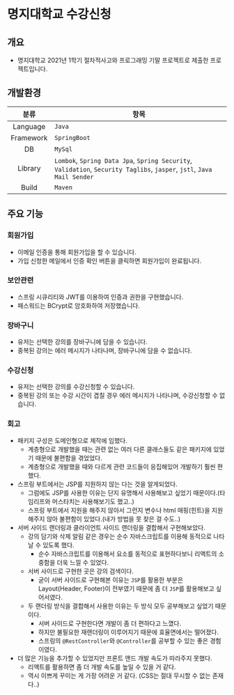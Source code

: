 # 명지대학교 수강신청

## 개요

- 명지대학교 2021년 1학기 절차적사고와 프로그래밍 기말 프로젝트로 제출한 프로젝트입니다.

## 개발환경

|분류|항목|
|:---:|---|
| Language | `Java` |
| Framework | `SpringBoot`|
| DB | `MySql` |
| Library | `Lombok`, `Spring Data Jpa`, `Spring Security`, `Validation`, `Security Taglibs`, `jasper`, `jstl`, `Java Mail Sender` |
|Build | `Maven` |

## 주요 기능

### 회원가입

- 이메일 인증을 통해 회원가입을 할 수 있습니다.
- 가입 신청한 메일에서 인증 확인 버튼을 클릭하면 회원가입이 완료됩니다.

### 보안관련

- 스프링 시큐리티와 JWT를 이용하여 인증과 권한을 구현했습니다.
- 패스워드는 BCrypt로 암호화하여 저장했습니다.

### 장바구니

- 유저는 선택한 강의를 장바구니에 담을 수 있습니다.
- 중복된 강의는 에러 메시지가 나타나며, 장바구니에 담을 수 없습니다.

### 수강신청

- 유저는 선택한 강의를 수강신청할 수 있습니다.
- 중복된 강의 또는 수강 시간이 겹칠 경우 에러 메시지가 나타나며, 수강신청할 수 없습니다.

### 회고

- 패키지 구성은 도메인형으로 제작에 임했다.
    - 계층형으로 개발했을 때는 관련 없는 여러 다른 클래스들도 같은 패키지에 있었기 때문에 불편함을 겪었었다.
    - 계층형으로 개발했을 때와 다르게 관련 코드들이 응집해있어 개발하기 훨씬 편했다.
- 스프링 부트에서는 JSP를 지원하지 않는 다는 것을 알게되었다.
    - 그럼에도 JSP를 사용한 이유는 단지 유명해서 사용해보고 싶었기 때문이다.(타임리프와 머스타치는 사용해보기도 했고..)
    - 스프링 부트에서 지원을 해주지 않아서 그런지 변수나 html 매핑(힌트)을 지원해주지 않아 불편함이 있었다.(내가 방법을 못 찾은 걸 수도..)
- 서버 사이드 랜더링과 클라이언트 사이드 랜더링을 결합해서 구현해보았다.
    - 강의 담기와 삭제 알림 같은 경우는 순수 자바스크립트를 이용해 동적으로 나타날 수 있도록 했다.
        - 순수 자바스크립트를 이용해서 요소를 동적으로 표현하다보니 리액트의 소중함을 더욱 느낄 수 있었다.
    - 서버 사이드로 구현한 곳은 강의 검색이다.
        - 굳이 서버 사이드로 구현해본 이유는 `JSP`를 활용한 부분은 Layout(Header, Footer)이 전부였기 때문에 좀 더 `JSP`를 활용해보고 싶어서였다.
    - 두 랜더링 방식을 결합해서 사용한 이유는 두 방식 모두 공부해보고 싶었기 때문이다.
        - 서버 사이드로 구현한다면 개발이 좀 더 편하다고 느꼈다.
        - 하지만 불필요한 재랜더링이 이루어지기 때문에 효율면에서는 떨어졌다.
        - 스프링의 `@RestController`와 `@Controller`를 공부할 수 있는 좋은 경험이였다.
- 더 많은 기능을 추가할 수 있었지만 프론트 앤드 개발 속도가 따라주지 못했다.
    - 리액트를 활용하면 좀 더 개발 속도를 높일 수 있을 거 같다.
    - 역시 이쁘게 꾸미는 게 가장 어려운 거 같다. (CSS는 절대 무시할 수 없는 존재다..)
